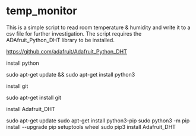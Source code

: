 # temp_monitor

This is a simple script to read room temperature & humidity and write it to a csv file for further investigation. The script requires the ADAfruit_Python_DHT library to be installed.

https://github.com/adafruit/Adafruit_Python_DHT

install python

sudo apt-get update && sudo apt-get install python3


install git

sudo apt-get install git


install Adafruit_DHT

sudo apt-get update
sudo apt-get install python3-pip
sudo python3 -m pip install --upgrade pip setuptools wheel
sudo pip3 install Adafruit_DHT

